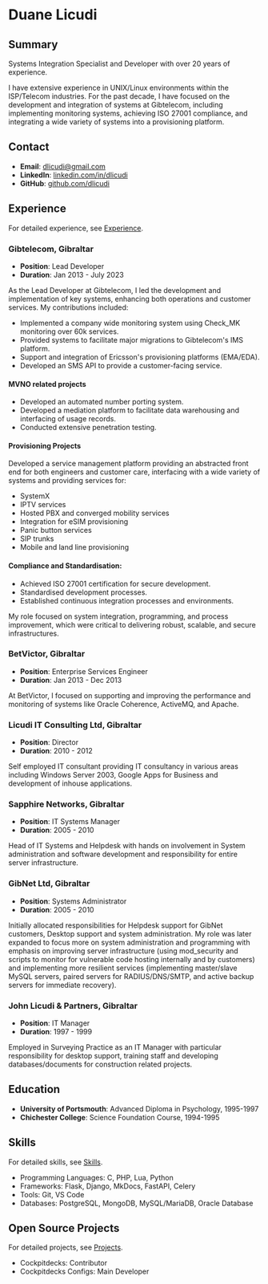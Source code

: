 # Duane Licudi

## Summary

Systems Integration Specialist and Developer with over 20 years of experience.

I have extensive experience in UNIX/Linux environments within the ISP/Telecom industries. For the past decade, I have focused on the development and integration of systems at Gibtelecom, including implementing monitoring systems, achieving ISO 27001 compliance, and integrating a wide variety of systems into a provisioning platform.


## Contact

- **Email**: dlicudi@gmail.com
- **LinkedIn**: [linkedin.com/in/dlicudi](https://linkedin.com/in/dlicudi)
- **GitHub**: [github.com/dlicudi](https://github.com/dlicudi)

## Experience

For detailed experience, see [Experience](experience.md).

### Gibtelecom, Gibraltar
- **Position**: Lead Developer
- **Duration**: Jan 2013 - July 2023

As the Lead Developer at Gibtelecom, I led the development and implementation of key systems, enhancing both operations and customer services. My contributions included:

- Implemented a company wide monitoring system using Check_MK monitoring over 60k services. 
- Provided systems to facilitate major migrations to Gibtelecom's IMS platform.
- Support and integration of Ericsson's provisioning platforms (EMA/EDA).
- Developed an SMS API to provide a customer-facing service.

#### MVNO related projects
- Developed an automated number porting system.
- Developed a mediation platform to facilitate data warehousing and interfacing of usage records.
- Conducted extensive penetration testing.

#### Provisioning Projects

Developed a service management platform providing an abstracted front end for both engineers and customer care, interfacing with a wide variety of systems and providing services for:

- SystemX
- IPTV services
- Hosted PBX and converged mobility services
- Integration for eSIM provisioning
- Panic button services
- SIP trunks
- Mobile and land line provisioning


#### Compliance and Standardisation:
- Achieved ISO 27001 certification for secure development.
- Standardised development processes.
- Established continuous integration processes and environments.

My role focused on system integration, programming, and process improvement, which were critical to delivering robust, scalable, and secure infrastructures.

### BetVictor, Gibraltar
- **Position**: Enterprise Services Engineer
- **Duration**: Jan 2013 - Dec 2013

At BetVictor, I focused on supporting and improving the performance and monitoring of systems like Oracle Coherence, ActiveMQ, and Apache.


### Licudi IT Consulting Ltd, Gibraltar
- **Position**: Director
- **Duration**: 2010 - 2012

Self employed IT consultant providing IT consultancy in various areas including
Windows Server 2003, Google Apps for Business and development of inhouse applications.

### Sapphire Networks, Gibraltar
- **Position**: IT Systems Manager
- **Duration**: 2005 - 2010

Head of IT Systems and Helpdesk with hands on involvement in System administration and software development and responsibility for entire server infrastructure.

### GibNet Ltd, Gibraltar
- **Position**: Systems Administrator
- **Duration**: 2005 - 2010

Initially allocated responsibilities for Helpdesk support for GibNet customers, Desktop support
and system administration. My role was later expanded to focus more on system administration and
programming with emphasis on improving server infrastructure (using mod_security and scripts to
monitor for vulnerable code hosting internally and by customers) and implementing more resilient
services (implementing master/slave MySQL servers, paired servers for RADIUS/DNS/SMTP, and active backup servers for immediate recovery).

### John Licudi & Partners, Gibraltar
- **Position**: IT Manager
- **Duration**: 1997 - 1999

Employed in Surveying Practice as an IT Manager with particular responsibility for desktop support, training staff and developing databases/documents for construction related projects.

## Education
- **University of Portsmouth**: Advanced Diploma in Psychology, 1995-1997
- **Chichester College**: Science Foundation Course, 1994-1995

## Skills

For detailed skills, see [Skills](skills.md).

- Programming Languages: C, PHP, Lua, Python
- Frameworks: Flask, Django, MkDocs, FastAPI, Celery
- Tools: Git, VS Code
- Databases: PostgreSQL, MongoDB, MySQL/MariaDB, Oracle Database

## Open Source Projects

For detailed projects, see [Projects](projects.md).

- Cockpitdecks: Contributor
- Cockpitdecks Configs: Main Developer